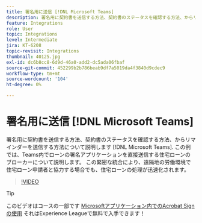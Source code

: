 ```yaml
---
title: 署名用に送信 [!DNL Microsoft Teams]
description: 署名用に契約書を送信する方法、契約書のステータスを確認する方法、からリマインダーを送信する方法について説明します [!DNL Microsoft Teams]
feature: Integrations
role: User
topic: Integrations
level: Intermediate
jira: KT-6208
topic-revisit: Integrations
thumbnail: 40125.jpg
exl-id: dc6b8cc8-6d9d-46a0-add2-dc5ada06fbaf
source-git-commit: 452299b2b786beab9df7a5019da4f3840d9cdec9
workflow-type: tm+mt
source-wordcount: '104'
ht-degree: 0%

---
```


# 署名用に送信 [!DNL Microsoft Teams]

署名用に契約書を送信する方法、契約書のステータスを確認する方法、からリマインダーを送信する方法について説明します [!DNL Microsoft Teams]. この例では、Teams内でローンの署名アプリケーションを直接送信する住宅ローンのブローカーについて説明します。 この緊密な統合により、遠隔地の労働環境で住宅ローン申請者と協力する場合でも、住宅ローンの処理が迅速化されます。

>[!VIDEO](https://video.tv.adobe.com/v/346545?quality=12&learn=on&hidetitle=true)

>[!TIP]
>
>このビデオはコースの一部です [Microsoftアプリケーション内でのAcrobat Signの使用](https://experienceleague.adobe.com/?recommended=Sign-U-1-2020.2) それはExperience Leagueで無料で入手できます！
